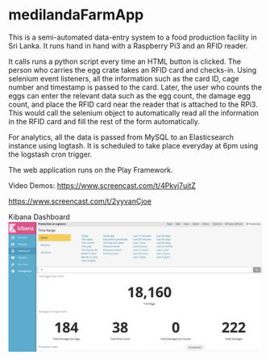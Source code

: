 # medilandaFarmApp
This is a semi-automated data-entry system to a food production facility in Sri Lanka. It runs hand in hand with a Raspberry Pi3 and an RFID reader. 

It calls runs a python script every time an HTML button is clicked. The person who carries the egg crate takes an RFID card and checks-in. Using selenium event listeners, all the information such as the card ID, cage number and timestamp is passed to the card. Later, the user who counts the eggs can enter the relevant data such as the egg count, the damage egg count, and place the RFID card near the reader that is attached to the RPi3. This would call the selenium object to automatically read all the information in the RFID card and fill the rest of the form automatically.

For analytics, all the data is passed from MySQL to an Elasticsearch instance using logtash. It is scheduled to take place everyday at 6pm using the logstash cron trigger.

The web application runs on the Play Framework.

Video Demos:
https://www.screencast.com/t/4Pkvj7uitZ

https://www.screencast.com/t/2yyvanCjoe

Kibana Dashboard
![Screenshot of Kibana Dashboard](https://github.com/levidu/medilandaFarmApp/blob/master/Screen%20Shot%202019-09-16%20at%202.54.55%20PM.png)
